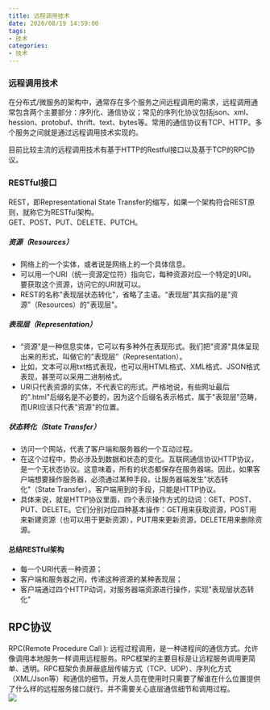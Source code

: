 ```yaml
---
title: 远程调用技术
date: 2020/08/19 14:59:00
tags: 
- 技术
categories: 
- 技术
---
```

### 远程调用技术 
在分布式/微服务的架构中，通常存在多个服务之间远程调用的需求，远程调用通常包含两个主要部分：序列化、通信协议；常见的序列化协议包括json、xml、hession、protobuf、thrift、text、bytes等。常用的通信协议有TCP、HTTP。多个服务之间就是通过远程调用技术实现的。

目前比较主流的远程调用技术有基于HTTP的Restful接口以及基于TCP的RPC协议。  

### RESTful接口
REST，即Representational State Transfer的缩写，如果一个架构符合REST原则，就称它为RESTful架构。  
GET、POST、PUT、DELETE、PUTCH。  

##### 资源（Resources）  
* 网络上的一个实体，或者说是网络上的一个具体信息。  
* 可以用一个URI（统一资源定位符）指向它，每种资源对应一个特定的URI。要获取这个资源，访问它的URI就可以。  
* REST的名称"表现层状态转化"，省略了主语。“表现层"其实指的是"资源”（Resources）的"表现层"。  

##### 表现层（Representation）  
* “资源"是一种信息实体，它可以有多种外在表现形式。我们把"资源"具体呈现出来的形式，叫做它的"表现层”（Representation）。  
* 比如，文本可以用txt格式表现，也可以用HTML格式、XML格式、JSON格式表现，甚至可以采用二进制格式。  
* URI只代表资源的实体，不代表它的形式。严格地说，有些网址最后的".html"后缀名是不必要的，因为这个后缀名表示格式，属于"表现层"范畴，而URI应该只代表"资源"的位置。  

##### 状态转化（State Transfer）  
* 访问一个网站，代表了客户端和服务器的一个互动过程。  
* 在这个过程中，势必涉及到数据和状态的变化。互联网通信协议HTTP协议，是一个无状态协议。这意味着，所有的状态都保存在服务器端。因此，如果客户端想要操作服务器，必须通过某种手段，让服务器端发生"状态转化"（State Transfer）。客户端用到的手段，只能是HTTP协议。  
* 具体来说，就是HTTP协议里面，四个表示操作方式的动词：GET、POST、PUT、DELETE。它们分别对应四种基本操作：GET用来获取资源，POST用来新建资源（也可以用于更新资源），PUT用来更新资源，DELETE用来删除资源。

#### 总结RESTful架构  
* 每一个URI代表一种资源；  
* 客户端和服务器之间，传递这种资源的某种表现层；  
* 客户端通过四个HTTP动词，对服务器端资源进行操作，实现"表现层状态转化"

## RPC协议  
RPC(Remote Procedure Call ): 远程过程调用，是一种进程间的通信方式。允许像调用本地服务一样调用远程服务。RPC框架的主要目标是让远程服务调用更简单、透明。RPC框架负责屏蔽底层传输方式（TCP、UDP）、序列化方式（XML/Json等）和通信的细节。开发人员在使用时只需要了解谁在什么位置提供了什么样的远程服务接口就行。并不需要关心底层通信细节和调用过程。  
![](https://www.pianshen.com/images/839/49b05705ebf59354c5a69be75589a317.png)  
